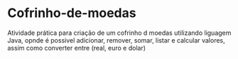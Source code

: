 # Cofrinho-de-moedas

Atividade prática para criação de um cofrinho d moedas utilizando liguagem Java, opnde é possivel adicionar, remover, somar, listar e calcular valores, assim como converter entre (real, euro e dolar)
